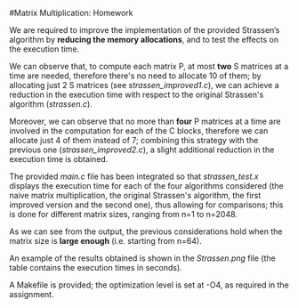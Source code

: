#Matrix Multiplication: Homework

We are required to improve the implementation of the provided Strassen’s algorithm by **reducing the memory allocations**, and to test the effects on the execution time.

We can observe that, to compute each matrix P, at most **two** S matrices at a time are needed, therefore there's no need to allocate 10 of them; by allocating just 2 S matrices (see *strassen_improved1.c*), we can achieve a reduction in the execution time with respect to the original Strassen's algorithm (*strassen.c*).

Moreover, we can observe that no more than **four** P matrices at a time are involved in the computation for each of the C blocks, therefore we can allocate just 4 of them instead of 7; combining this strategy with the previous one (*strassen_improved2.c*), a slight additional reduction in the execution time is obtained.

The provided *main.c* file has been integrated so that *strassen_test.x* displays the execution time for each of the four algorithms considered (the naive matrix multiplication, the original Strassen's algorithm, the first improved version and the second one), thus allowing for comparisons; this is done for different matrix sizes, ranging from n=1 to n=2048.

As we can see from the output, the previous considerations hold when the matrix size is **large enough** (i.e. starting from n=64).

An example of the results obtained is shown in the *Strassen.png* file (the table contains the execution times in seconds).



A Makefile is provided; the optimization level is set at -O4, as required in the assignment.

